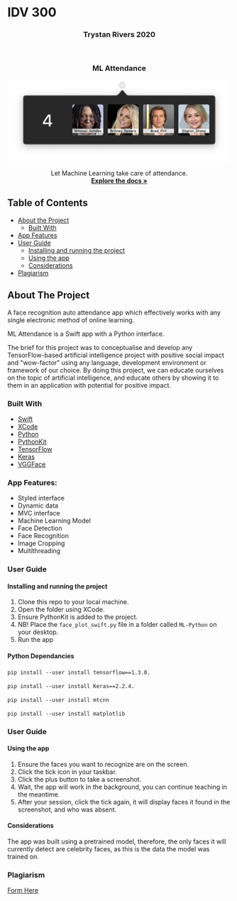 # IDV 300

<h3 align="center">Trystan Rivers 2020</h3>
<br />
<p align="center">

  <h3 align="center">ML Attendance</h3>
   
  <p align="center">
    <a href="https://github.com/Trystanr/MLScreenShot" align="center">
        <img src="screenshot.png" alt="Logo" width="600">
      </a>
  </p>
  
  <p align="center">
    Let Machine Learning take care of attendance.
    <br />
    <a href="#about-the-project"><strong>Explore the docs »</strong></a>
  </p>
</p>

## Table of Contents

* [About the Project](#about-the-project)
  * [Built With](#built-with)
* [App Features](#app-features)
* [User Guide](#user-guide)
  * [Installing and running the project](#installing-and-running-the-project)
  * [Using the app](#using-the-app)
  * [Considerations](#considerations)
* [Plagiarism](#plagiarism)


## About The Project

A face recognition auto attendance app which effectively works with any single electronic method of online learning.

ML Attendance is a Swift app with a Python interface.

The brief for this project was to conceptualise and develop any TensorFlow-based artificial intelligence project with positive social impact and "wow-factor" using any language, development environment or framework of our choice. By doing this project, we can educate ourselves on the topic of artificial intelligence, and educate others by showing it to them in an application with potential for positive impact.

### Built With

* [Swift](https://developer.apple.com/swift/)
* [XCode](https://developer.apple.com/xcode/)
* [Python](https://www.python.org/)
* [PythonKit](https://github.com/pvieito/PythonKit)
* [TensorFlow](https://www.tensorflow.org/)
* [Keras](https://keras.io/)
* [VGGFace](https://github.com/rcmalli/keras-vggface/)


### App Features:
* Styled interface
* Dynamic data
* MVC interface
* Machine Learning Model
* Face Detection
* Face Recognition
* Image Cropping
* Multithreading

### User Guide
#### Installing and running the project

1. Clone this repo to your local machine.
1. Open the folder using XCode.
1. Ensure PythonKit is added to the project.
1. NB! Place the `face_plot_swift.py` file in a folder called `ML-Python` on your desktop.
1. Run the app


#### Python Dependancies 
`pip install --user install tensorflow==1.3.0. `

`pip install --user install Keras==2.2.4.`

`pip install --user install mtcnn`

`pip install --user install matplotlib`

### User Guide
#### Using the app

1. Ensure the faces you want to recognize are on the screen.
1. Click the tick icon in your taskbar.
1. Click the plus button to take a screenshot.
1. Wait, the app will work in the background, you can continue teaching in the meantime.
1. After your session, click the tick again, it will display faces it found in the screenshot, and who was absent.


#### Considerations

The app was built using a pretrained model, therefore, the only faces it will currently detect are celebrity faces, as this is the data the model was trained on.


### Plagiarism

[Form Here](https://github.com/Trystanr/MLScreenShot/blob/master/Plagiarism.pdf)
